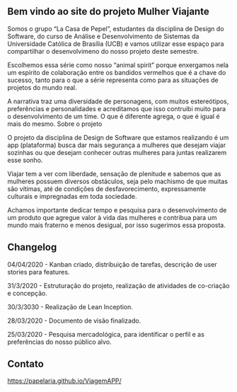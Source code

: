 
## Bem vindo ao site do projeto Mulher Viajante

Somos o grupo “La Casa de Pepel”, estudantes da disciplina de Design do Software, do curso de Análise e Desenvolvimento de Sistemas da Universidade Católica de Brasília (UCB) e vamos utilizar esse espaço para compartilhar o desenvolvimeno do nosso projeto deste semestre.

Escolhemos essa série como nosso “animal spirit” porque enxergamos nela um espírito de colaboração entre os bandidos vermelhos que é a chave do sucesso, tanto para o que a série representa como para as situações de projetos do mundo real.

A narrativa traz uma diversidade de personagens, com muitos estereótipos, preferências e personalidades e acreditamos que isso contruibi muito para o desenvolvimento de um time. O que é diferente agrega, o que é igual é mais do mesmo.
Sobre o projeto

O projeto da disciplina de Design de Software que estamos realizando é um app (plataforma) busca dar mais segurança a mulheres que desejam viajar sozinhas ou que desejam conhecer outras mulheres para juntas realizarem esse sonho.

Viajar tem a ver com liberdade, sensação de plenitude e sabemos que as mulheres possuem diversos obstáculos, seja pelo machismo de que muitas são vítimas, até de condições de desfavorecimento, expressamente culturais e impregnadas em toda sociedade.

Achamos importante dedicar tempo e pesquisa para o desenvolvimento de um produto que agregue valor à vida das mulheres e contribua para um mundo mais fraterno e menos desigual, por isso sugerimos essa proposta.


## Changelog

04/04/2020 - Kanban criado, distribuição de tarefas, descrição de user stories para features.

31/3/2020 - Estruturação do projeto, realização de atividades de co-criação e concepção.

30/3/3030 - Realização de Lean Inception.

28/03/2020 - Documento de visão finalizado.

25/03/2020 - Pesquisa mercadológica, para identificar o perfil e as preferências do nosso público alvo.


## Contato

https://papelaria.github.io/ViagemAPP/
